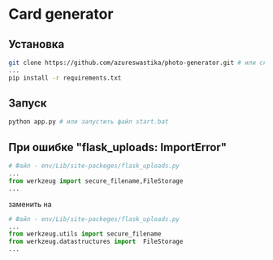 # Card generator

## Установка

```bash
git clone https://github.com/azureswastika/photo-generator.git # или скачать архив
...
pip install -r requirements.txt
```

## Запуск

```bash
python app.py # или запустить файл start.bat
```

## При ошибке "flask_uploads: ImportError"

```py
# Файл - env/Lib/site-packeges/flask_uploads.py
...
from werkzeug import secure_filename,FileStorage
...
```

заменить на

```py
# Файл - env/Lib/site-packeges/flask_uploads.py
...
from werkzeug.utils import secure_filename
from werkzeug.datastructures import  FileStorage
...
```
